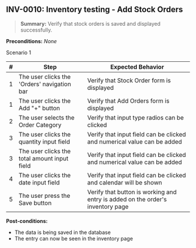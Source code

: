 ## **INV-0010:** Inventory testing - Add Stock Orders 

> **Summary:** Verify that stock orders is saved and displayed successfully.  <br>

**Preconditions:** _None_  

Scenario 1

 | \# | Step | Expected Behavior | 
 |----|------|-------------------| 
 |  1 |  The user clicks the 'Orders' navigation bar    | Verify that Stock Order form is displayed  | 
 |  1 |  The user clicks the Add "+" button    | Verify that Add Orders form is displayed  | 
 |  2 |  The user selects the Order Category    | Verify that input type radios can be clicked | 
 |  3 |  The user clicks the quantity input field   | Verify that input field can be clicked and numerical value can be added   | 
 |  3 |  The user clicks the total amount input field   | Verify that input field can be clicked and numerical value can be added   |  
 |  4 |  The user clicks the date input field   | Verify that input field can be clicked and calendar will be shown   |  
 |  5 |  The user press the Save button   | Verify that button is working and entry is added on the order's inventory page   |
 
**Post-conditions:**  

 * The data is being saved in the database
 * The entry can now be seen in the inventory page
